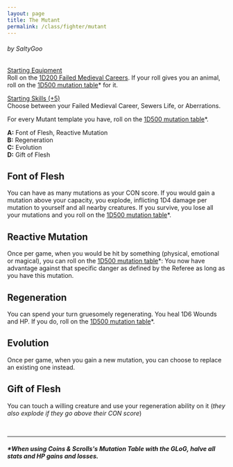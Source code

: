 ```yaml
---
layout: page
title: The Mutant
permalink: /class/fighter/mutant
---
```


###### by SaltyGoo

<ins>Starting Equipment</ins><br>
Roll on the [1D200 Failed Medieval Careers](http://tenfootpolemic.blogspot.com/2014/01/200-failed-medieval-careers.html). If your roll gives you an animal, roll on the [1D500 mutation table](https://coinsandscrolls.blogspot.com/2018/01/osr-1d500-biological-mutations.html)* for it.

<ins>Starting Skills (+5)</ins><br>
Choose between your Failed Medieval Career, Sewers Life, or Aberrations.

For every Mutant template you have, roll on the [1D500 mutation table](https://coinsandscrolls.blogspot.com/2018/01/osr-1d500-biological-mutations.html)*.

**A:** Font of Flesh, Reactive Mutation<br>
**B:** Regeneration<br>
**C:** Evolution<br>
**D:** Gift of Flesh<br>

## Font of Flesh
You can have as many mutations as your CON score. If you would gain a mutation above your capacity, you explode, inflicting 1D4 damage per mutation to yourself and all nearby creatures. If you survive, you lose all your mutations and you roll on the [1D500 mutation table](https://coinsandscrolls.blogspot.com/2018/01/osr-1d500-biological-mutations.html)*.

## Reactive Mutation
Once per game, when you would be hit by something (physical, emotional or magical), you can roll on the [1D500 mutation table](https://coinsandscrolls.blogspot.com/2018/01/osr-1d500-biological-mutations.html)*: You now have advantage against that specific danger as defined by the Referee as long as you have this mutation. 

## Regeneration
You can spend your turn gruesomely regenerating. You heal 1D6 Wounds and HP. If you do, roll on the [1D500 mutation table](https://coinsandscrolls.blogspot.com/2018/01/osr-1d500-biological-mutations.html)*.

## Evolution
Once per game, when you gain a new mutation, you can choose to replace an existing one instead.

## Gift of Flesh
You can touch a willing creature and use your regeneration ability on it (*they also explode if they go above their CON score*)

<br>

---

##### **When using Coins & Scrolls's Mutation Table with the GLoG, halve all stats and HP gains and losses.*
